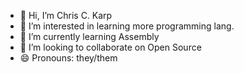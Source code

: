 - 👋 Hi, I’m Chris C. Karp
- 👀 I’m interested in learning more programming lang.
- 🌱 I’m currently learning Assembly
- 💞️ I’m looking to collaborate on Open Source
- 😄 Pronouns: they/them
